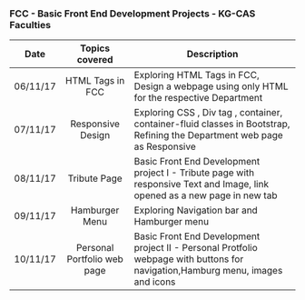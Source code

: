 

### FCC - Basic Front End Development Projects - KG-CAS Faculties

| Date    | Topics covered        | Description |
| ----------  |:---------------:| ----------- | 
| 06/11/17 | HTML Tags in FCC| Exploring HTML Tags in FCC, Design a webpage using only HTML for the respective Department|
| 07/11/17 | Responsive Design| Exploring CSS , Div tag , container, container-fluid classes in Bootstrap, Refining the Department web page as Responsive|
| 08/11/17 | Tribute Page| Basic Front End Development project I  - Tribute page with responsive Text and Image, link opened as a new page in new tab|
| 09/11/17 | Hamburger Menu | Exploring Navigation bar and Hamburger menu |
| 10/11/17 | Personal Portfolio web page | Basic Front End Development project II - Personal Protfolio webpage with buttons for navigation,Hamburg menu, images and icons|

